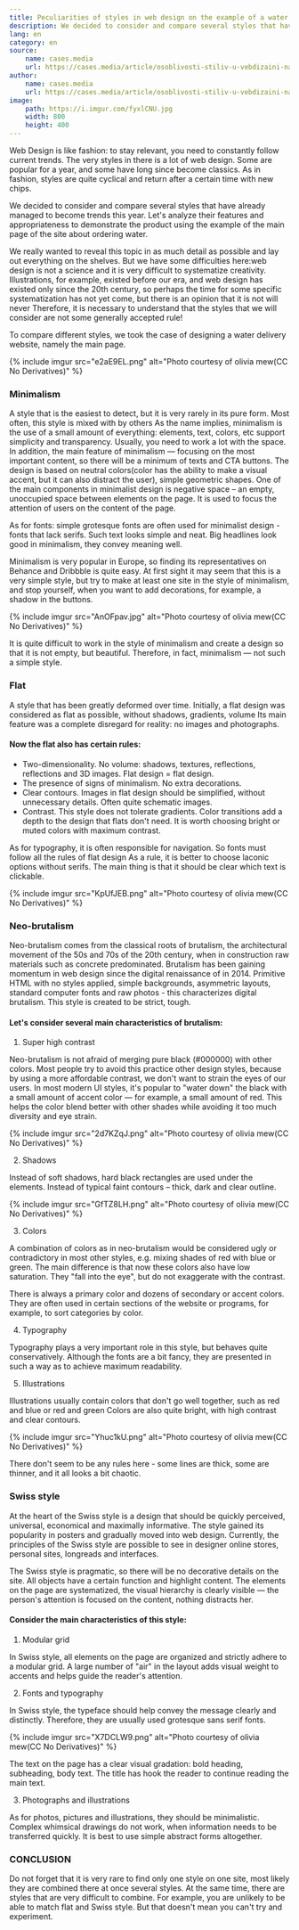 ```yaml
---
title: Peculiarities of styles in web design on the example of a water delivery site
description: We decided to consider and compare several styles that have already managed to become trends this year.
lang: en
category: en
source:
    name: cases.media
    url: https://cases.media/article/osoblivosti-stiliv-u-vebdizaini-na-prikladi-saitu-z-dostavlennya-vodi
author:
    name: cases.media
    url: https://cases.media/article/osoblivosti-stiliv-u-vebdizaini-na-prikladi-saitu-z-dostavlennya-vodi
image:
    path: https://i.imgur.com/fyxlCNU.jpg
    width: 800
    height: 400
---
```


Web Design is like fashion: to stay relevant, you need to constantly follow current trends. The very styles in there is 
a lot of web design. Some are popular for a year, and some have long since become classics. As in fashion, styles are 
quite cyclical and return after a certain time with new chips.

We decided to consider and compare several styles that have already managed to become trends this year. Let's analyze their 
features and appropriateness to demonstrate the product using the example of the main page of the site about ordering water.

We really wanted to reveal this topic in as much detail as possible and lay out everything on the shelves. But we have 
some difficulties here:web design is not a science and it is very difficult to systematize creativity. Illustrations, 
for example, existed before our era, and web design has existed only since the 20th century, so perhaps the time for some 
specific systematization has not yet come, but there is an opinion that it is not will never Therefore, it is necessary 
to understand that the styles that we will consider are not some generally accepted rule!

To compare different styles, we took the case of designing a water delivery website, namely the main page.

{% include imgur src="e2aE9EL.png" alt="Photo courtesy of olivia mew(CC No Derivatives)" %}

### Minimalism

A style that is the easiest to detect, but it is very rarely in its pure form. Most often, this style is mixed with by 
others As the name implies, minimalism is the use of a small amount of everything: elements, text, colors, etc support 
simplicity and transparency. Usually, you need to work a lot with the space. In addition, the main feature of minimalism
— focusing on the most important content, so there will be a minimum of texts and CTA buttons. The design is based on 
neutral colors(color has the ability to make a visual accent, but it can also distract the user), simple geometric shapes.
One of the main components in minimalist design is negative space – an empty, unoccupied space between
elements on the page. It is used to focus the attention of users on the content of the page.

As for fonts: simple grotesque fonts are often used for minimalist design - fonts that lack serifs.
Such text looks simple and neat. Big headlines look good in minimalism, they convey meaning well.

Minimalism is very popular in Europe, so finding its representatives on Behance and Dribbble is quite easy. At first sight
it may seem that this is a very simple style, but try to make at least one site in the style of minimalism, and stop yourself,
when you want to add decorations, for example, a shadow in the buttons.

{% include imgur src="AnOFpav.jpg" alt="Photo courtesy of olivia mew(CC No Derivatives)" %}

It is quite difficult to work in the style of minimalism and create a design so that it is not empty, but beautiful. 
Therefore, in fact, minimalism — not such a simple style.

### Flat

A style that has been greatly deformed over time. Initially, a flat design was considered as flat as possible, without 
shadows, gradients, volume Its main feature was a complete disregard for reality: no images and photographs.

#### Now the flat also has certain rules:

- Two-dimensionality. No volume: shadows, textures, reflections, reflections and 3D images. Flat design = flat design.
- The presence of signs of minimalism. No extra decorations.
- Clear contours. Images in flat design should be simplified, without unnecessary details. Often quite schematic images.
- Contrast. This style does not tolerate gradients. Color transitions add a depth to the design that flats don't need.
  It is worth choosing bright or muted colors with maximum contrast.

As for typography, it is often responsible for navigation. So fonts must follow all the rules of flat design As a rule, 
it is better to choose laconic options without serifs. The main thing is that it should be clear which text is clickable.

{% include imgur src="KpUfJEB.png" alt="Photo courtesy of olivia mew(CC No Derivatives)" %}

### Neo-brutalism

Neo-brutalism comes from the classical roots of brutalism, the architectural movement of the 50s and 70s of the 20th 
century, when in construction raw materials such as concrete predominated. Brutalism has been gaining momentum in web 
design since the digital renaissance of in 2014. Primitive HTML with no styles applied, simple backgrounds, asymmetric 
layouts, standard computer fonts and raw photos - this characterizes digital brutalism. This style is created to be strict, tough.

#### Let's consider several main characteristics of brutalism:

1. Super high contrast

Neo-brutalism is not afraid of merging pure black (#000000) with other colors. Most people try to avoid this practice
other design styles, because by using a more affordable contrast, we don't want to strain the eyes of our users.
In most modern UI styles, it's popular to "water down" the black with a small amount of accent color — for example, a small 
amount of red. This helps the color blend better with other shades while avoiding it too much diversity and eye strain.

{% include imgur src="2d7KZqJ.png" alt="Photo courtesy of olivia mew(CC No Derivatives)" %}

2. Shadows

Instead of soft shadows, hard black rectangles are used under the elements. Instead of typical faint contours
– thick, dark and clear outline.

{% include imgur src="GfTZ8LH.png" alt="Photo courtesy of olivia mew(CC No Derivatives)" %}

3. Colors

A combination of colors as in neo-brutalism would be considered ugly or contradictory in most other styles, e.g.
mixing shades of red with blue or green. The main difference is that now these colors also have low saturation. 
They "fall into the eye", but do not exaggerate with the contrast.

There is always a primary color and dozens of secondary or accent colors. They are often used in certain sections of the 
website or programs, for example, to sort categories by color.

4. Typography

Typography plays a very important role in this style, but behaves quite conservatively. Although the fonts are a bit fancy, 
they are presented in such a way as to achieve maximum readability.

5. Illustrations

Illustrations usually contain colors that don't go well together, such as red and blue or red and green Colors are also 
quite bright, with high contrast and clear contours.

{% include imgur src="Yhuc1kU.png" alt="Photo courtesy of olivia mew(CC No Derivatives)" %}

There don't seem to be any rules here - some lines are thick, some are thinner, and it all looks a bit chaotic.

### Swiss style

At the heart of the Swiss style is a design that should be quickly perceived, universal, economical and maximally informative.
The style gained its popularity in posters and gradually moved into web design. Currently, the principles of the Swiss 
style are possible to see in designer online stores, personal sites, longreads and interfaces.

The Swiss style is pragmatic, so there will be no decorative details on the site. All objects have a certain function and 
highlight content. The elements on the page are systematized, the visual hierarchy is clearly visible — the person's 
attention is focused on the content, nothing distracts her.

#### Consider the main characteristics of this style:

1. Modular grid

In Swiss style, all elements on the page are organized and strictly adhere to a modular grid. A large number of
"air" in the layout adds visual weight to accents and helps guide the reader's attention.

2. Fonts and typography

In Swiss style, the typeface should help convey the message clearly and distinctly. Therefore, they are usually used
grotesque sans serif fonts.

{% include imgur src="X7DCLW9.png" alt="Photo courtesy of olivia mew(CC No Derivatives)" %}

The text on the page has a clear visual gradation: bold heading, subheading, body text. The title has hook the reader to 
continue reading the main text.

3. Photographs and illustrations

As for photos, pictures and illustrations, they should be minimalistic. Complex whimsical drawings do not work,
when information needs to be transferred quickly. It is best to use simple abstract forms altogether.

### CONCLUSION

Do not forget that it is very rare to find only one style on one site, most likely they are combined there at once
several styles. At the same time, there are styles that are very difficult to combine. For example, you are unlikely to 
be able to match flat and Swiss style. But that doesn't mean you can't try and experiment.
